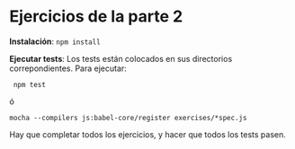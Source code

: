 Ejercicios de la parte 2
==================

**Instalación**:
`npm install`

**Ejecutar tests**:
Los tests están colocados en sus directorios correpondientes.  Para ejecutar:

```
 npm test
```

ó


```
mocha --compilers js:babel-core/register exercises/*spec.js
```




Hay que completar todos los ejercicios, y hacer que todos los tests pasen.
